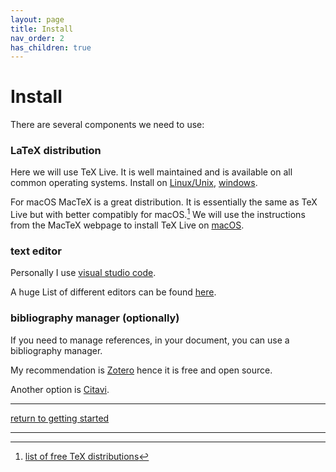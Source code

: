 ```yaml
---
layout: page
title: Install
nav_order: 2
has_children: true
---
```


# Install
There are several components we need to use:
### LaTeX distribution
Here we will use TeX Live. It is well maintained and is available on all common operating systems.
Install on [Linux/Unix](TeXLive/linuxunix.md), [windows](TeXLive/windows.md).

For macOS MacTeX is a great distribution. It is essentially the same as TeX Live but with better compatibly for macOS.[^1] We will use the instructions from the MacTeX webpage to install TeX Live on [macOS](TeXLive/macos.md).

### text editor
Personally I use [visual studio code](editor/vscode.md).

A huge List of different editors can be found [here](https://en.wikipedia.org/wiki/Comparison_of_TeX_editors).

### bibliography manager (optionally)
If you need to manage references, in your document, you can use a bibliography manager.

My recommendation is [Zotero](bibliography/zotero.md) hence it is free and open source.

Another option is [Citavi](https://www.citavi.com/).

---

[return to getting started](../getting-started.md)

---

[^1]: [list of free TeX distributions](https://tex.stackexchange.com/a/239204)